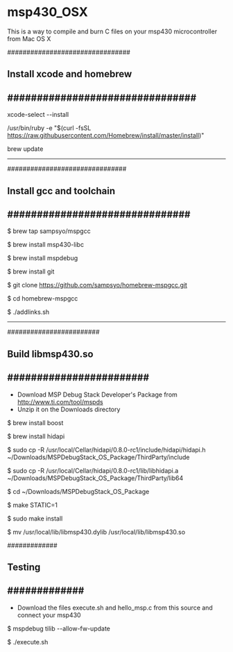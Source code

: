 # msp430_OSX
This is a way to compile and burn C files on your msp430 microcontroller from Mac OS X

################################
## Install xcode and homebrew ##
################################
------------------------------
xcode-select --install

/usr/bin/ruby -e "$(curl -fsSL https://raw.githubusercontent.com/Homebrew/install/master/install)"

brew update

------------------------------


###############################
## Install gcc and toolchain ##
###############################
------------------------------
$ brew tap sampsyo/mspgcc

$ brew install msp430-libc

$ brew install mspdebug

$ brew install git

$ git clone https://github.com/sampsyo/homebrew-mspgcc.git

$ cd homebrew-mspgcc

$ ./addlinks.sh

------------------------------


########################
## Build libmsp430.so ##
########################
------------------------------
- Download MSP Debug Stack Developer's Package from http://www.ti.com/tool/mspds
- Unzip it on the Downloads directory

$ brew install boost

$ brew install hidapi

$ sudo cp -R /usr/local/Cellar/hidapi/0.8.0-rc1/include/hidapi/hidapi.h ~/Downloads/MSPDebugStack_OS_Package/ThirdParty/include

$ sudo cp -R /usr/local/Cellar/hidapi/0.8.0-rc1/lib/libhidapi.a ~/Downloads/MSPDebugStack_OS_Package/ThirdParty/lib64

$ cd ~/Downloads/MSPDebugStack_OS_Package

$ make STATIC=1

$ sudo make install

$ mv /usr/local/lib/libmsp430.dylib /usr/local/lib/libmsp430.so


#############
## Testing ##
#############
------------------------------
- Download the files execute.sh and hello_msp.c from this source and connect your msp430

$ mspdebug tilib --allow-fw-update

$ ./execute.sh
